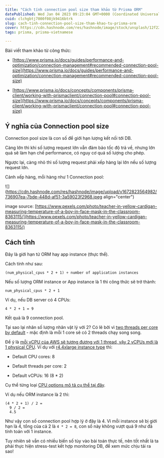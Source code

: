```yaml
---
title: "Cách tính connection pool size tham khảo từ Prisma ORM"
datePublished: Wed Jan 04 2023 09:23:04 GMT+0000 (Coordinated Universal Time)
cuid: clchgbtj7000f08jk9416btrk
slug: cach-tinh-connection-pool-size-tham-khao-tu-prisma-orm
cover: https://cdn.hashnode.com/res/hashnode/image/stock/unsplash/12f22c422f02e2a2e0e8f7a5a3a756f2.jpeg
tags: prisma, prisma-vietnamese

---
```


Bàii viết tham khảo từ công thức:

* [https://www.prisma.io/docs/guides/performance-and-optimization/connection-management#recommended-connection-pool-size](https://www.prisma.io/docs/guides/performance-and-optimization/connection-management#recommended-connection-pool-size)
    
* [https://www.prisma.io/docs/concepts/components/prisma-client/working-with-prismaclient/connection-pool#connection-pool-size](https://www.prisma.io/docs/concepts/components/prisma-client/working-with-prismaclient/connection-pool#connection-pool-size)
    

## Ý nghĩa của Connection pool size

Connection pool size là con số để giới hạn lượng kết nối tới DB.

Càng lớn thì khi số lượng request lớn vẫn đảm bảo tốc độ trả về, nhưng lớn quá sẽ làm hạn chế performance, có nguy cơ quá số lượng cho phép.

Ngược lại, càng nhỏ thì số lượng request phải xếp hàng lại lớn nếu số lượng request lớn.

Cảnh xếp hàng, mỗi hàng như 1 Connection pool:

![](https://cdn.hashnode.com/res/hashnode/image/upload/v1672823564982/736907ea-7bde-448d-af51-3a59023f2968.jpeg align="center")

image source: [https://www.pexels.com/photo/teacher-in-yellow-cardigan-measuring-temperature-of-a-boy-in-face-mask-in-the-classroom-8363115/](https://www.pexels.com/photo/teacher-in-yellow-cardigan-measuring-temperature-of-a-boy-in-face-mask-in-the-classroom-8363115/)

## Cách tính

Đây là giới hạn từ ORM hay app instance (thực thể).

Cách tính như sau:

```plaintext
(num_physical_cpus * 2 + 1) ÷ number of application instances
```

Nếu số lượng ORM instance or App instance là 1 thì công thức sẽ trở thành:

```plaintext
num_physical_cpus * 2 + 1
```

Ví dụ, nếu DB server có 4 CPUs:

```plaintext
4 * 2 + 1 = 9
```

Kết quả là 9 connection pool.

Tại sao lại nhân số lượng nhân vật lý với 2? Có lẽ bởi vì [two threads per core by default](https://docs.aws.amazon.com/AWSEC2/latest/UserGuide/instance-optimize-cpu.html) - mặc định là mỗi 1 core sẽ có 2 threads chạy song song.

Để ý là [mỗi vCPU của AWS sẽ tương đương với 1 thread, vậy 2 vCPUs mới là 1 physical CPU](https://docs.aws.amazon.com/AWSEC2/latest/UserGuide/instance-optimize-cpu.html). Ví dụ với [r4.4xlarge instance type](https://docs.aws.amazon.com/AWSEC2/latest/UserGuide/instance-specify-cpu-options.html) thì:

* Default CPU cores: 8
    
* Default threads per core: 2
    
* Default vCPUs: 16 (8 \* 2)
    

Cụ thể từng loại [CPU options mô tả cụ thể tại đây](https://docs.aws.amazon.com/AWSEC2/latest/UserGuide/cpu-options-supported-instances-values.html).

Ví dụ nếu ORM instance là 2 thì:

```plaintext
(4 * 2 + 1) / 2 =
  9 / 2 =
  4.5
```

Như vậy con số connection pool hợp lý ở đây là 4. Vì mỗi instance sẽ bị giới hạn là 4, tổng của cả 2 là `4 * 2 = 8`, con số này không vượt quá 9 như đã tính toán với 1 instance.

Tuy nhiên sẽ vẫn có nhiều biến số tùy vào bài toán thực tế, nên tốt nhất là ta phải thực hiện stress-test kết hợp monitoring DB, để xem mức chịu tải ra sao!